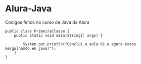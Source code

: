 # Alura-Java
Codigos feitos no curso de Java da Alura 


    public class PrimeiraClasse {
        public static void main(String[] args) {
        
            System.out.println("Concluí a aula 01 e agora estou mergulhamdo em java!");
        }
    }

